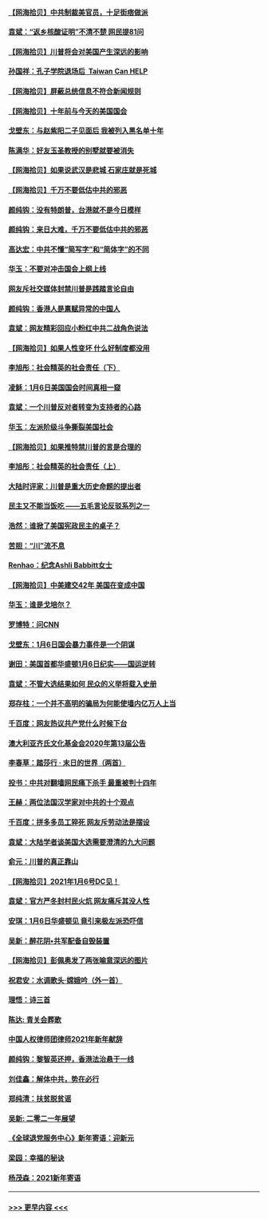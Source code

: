 #### [【网海拾贝】中共制裁美官员，十足街痞做派](../pages/nsc993/n12705115.md?t=01231151) 
#### [袁斌：“返乡核酸证明”不清不楚 网民提81问](../pages/nsc993/n12704982.md?t=01231151) 
#### [【网海拾贝】川普将会对美国产生深远的影响](../pages/nsc993/n12703045.md?t=01231151) 
#### [孙国祥：孔子学院退场后  Taiwan Can HELP](../pages/nsc993/n12702430.md?t=01231151) 
#### [【网海拾贝】屏蔽总统信息不符合新闻规则](../pages/nsc993/n12699998.md?t=01231151) 
#### [【网海拾贝】十年前与今天的美国国会](../pages/nsc993/n12696993.md?t=01231151) 
#### [戈壁东：与赵紫阳二子见面后 我被列入黑名单十年](../pages/nsc993/n12696215.md?t=01231151) 
#### [陈满华：好友玉圣教授的别墅就要被消失](../pages/nsc993/n12695411.md?t=01231151) 
#### [【网海拾贝】如果说武汉是悲城 石家庄就是死城](../pages/nsc993/n12694589.md?t=01231151) 
#### [【网海拾贝】千万不要低估中共的邪恶](../pages/nsc993/n12692771.md?t=01231151) 
#### [颜纯钩：没有特朗普，台港就不是今日模样](../pages/nsc993/n12692678.md?t=01231151) 
#### [颜纯钩：来日大难，千万不要低估中共的邪恶](../pages/nsc993/n12692080.md?t=01231151) 
#### [高达宏：中共不懂“简写字”和“简体字”的不同](../pages/nsc993/n12692068.md?t=01231151) 
#### [华玉：不要对冲击国会上纲上线](../pages/nsc993/n12689948.md?t=01231151) 
#### [网友斥社交媒体封禁川普是践踏言论自由](../pages/nsc993/n12687482.md?t=01231151) 
#### [颜纯钩：香港人是禀赋异常的中国人](../pages/nsc993/n12685142.md?t=01231151) 
#### [袁斌：网友精彩回应小粉红中共二战角色说法](../pages/nsc993/n12684994.md?t=01231151) 
#### [【网海拾贝】如果人性变坏 什么好制度都没用](../pages/nsc993/n12683000.md?t=01231151) 
#### [李旭彤：社会精英的社会责任（下）](../pages/nsc993/n12680604.md?t=01231151) 
#### [凌稣：1月6日美国国会时间真相一窥](../pages/nsc993/n12682780.md?t=01231151) 
#### [袁斌：一个川普反对者转变为支持者的心路](../pages/nsc993/n12682700.md?t=01231151) 
#### [华玉：左派阶级斗争撕裂美国社会](../pages/nsc993/n12681226.md?t=01231151) 
#### [【网海拾贝】如果推特禁川普的言是合理的](../pages/nsc993/n12681232.md?t=01231151) 
#### [李旭彤：社会精英的社会责任（上）](../pages/nsc993/n12680501.md?t=01231151) 
#### [大陆时评家：川普是重大历史命题的提出者](../pages/nsc993/n12679904.md?t=01231151) 
#### [民主又不能当饭吃 ——五毛言论反驳系列之一](../pages/nsc993/n12679877.md?t=01231151) 
#### [浩然：谁掀了美国宪政民主的桌子？](../pages/nsc993/n12679850.md?t=01231151) 
#### [苦胆：“川”流不息](../pages/nsc993/n12678388.md?t=01231151) 
#### [Renhao：纪念Ashli Babbitt女士](../pages/nsc993/n12678359.md?t=01231151) 
#### [【网海拾贝】中美建交42年 美国在变成中国](../pages/nsc993/n12678324.md?t=01231151) 
#### [华玉：谁是戈培尔？](../pages/nsc993/n12677515.md?t=01231151) 
#### [罗博特：问CNN](../pages/nsc993/n12677172.md?t=01231151) 
#### [戈壁东：1月6日国会暴力事件是一个阴谋](../pages/nsc993/n12674639.md?t=01231151) 
#### [谢田：美国首都华盛顿1月6日纪实——国运逆转](../pages/nsc993/n12673190.md?t=01231151) 
#### [袁斌：不管大选结果如何 民众的义举将载入史册](../pages/nsc993/n12672787.md?t=01231151) 
#### [郑存柱：一个并不高明的骗局为何能使墙内亿万人上当](../pages/nsc993/n12671449.md?t=01231151) 
#### [千百度：网友热议共产党什么时候下台](../pages/nsc993/n12670442.md?t=01231151) 
#### [澳大利亚齐氏文化基金会2020年第13届公告](../pages/nsc993/n12670273.md?t=01231151) 
#### [李春草：踏莎行 · 末日的世界（两首）](../pages/nsc993/n12670253.md?t=01231151) 
#### [投书：中共对翻墙网民痛下杀手 最重被判十四年](../pages/nsc993/n12670190.md?t=01231151) 
#### [王赫：两位法国汉学家对中共的十个观点](../pages/nsc993/n12669593.md?t=01231151) 
#### [千百度：拼多多员工猝死 网友斥劳动法是摆设](../pages/nsc993/n12668081.md?t=01231151) 
#### [袁斌：大陆学者谈美国大选需要澄清的九大问题](../pages/nsc993/n12668023.md?t=01231151) 
#### [俞元：川普的真正靠山](../pages/nsc993/n12668000.md?t=01231151) 
#### [【网海拾贝】2021年1月6号DC见！](../pages/nsc993/n12664957.md?t=01231151) 
#### [袁斌：官方严冬封村民火炕 网友痛斥其没人性](../pages/nsc993/n12664882.md?t=01231151) 
#### [安琪：1月6日华盛顿见 竟引来极左派恐吓信](../pages/nsc993/n12664831.md?t=01231151) 
#### [吴新：醉花阴•共军配备自毁装置](../pages/nsc993/n12664766.md?t=01231151) 
#### [【网海拾贝】彭佩奥发了两张喻意深远的图片](../pages/nsc993/n12663515.md?t=01231151) 
#### [祝君安：水调歌头·嫦娥吟（外一首）](../pages/nsc993/n12663345.md?t=01231151) 
#### [理悟：诗三首](../pages/nsc993/n12663334.md?t=01231151) 
#### [陈达: 青关会葬歌](../pages/nsc993/n12663305.md?t=01231151) 
#### [中国人权律师团律师2021年新年献辞](../pages/nsc993/n12661792.md?t=01231151) 
#### [颜纯钩：黎智英还押，香港法治悬于一线](../pages/nsc993/n12661371.md?t=01231151) 
#### [刘佳鑫：解体中共，势在必行](../pages/nsc993/n12661335.md?t=01231151) 
#### [郑纯清：扶贫脱贫谣](../pages/nsc993/n12658729.md?t=01231151) 
#### [吴新: 二零二一年展望](../pages/nsc993/n12658664.md?t=01231151) 
#### [《全球退党服务中心》新年寄语：迎新元](../pages/nsc993/n12658408.md?t=01231151) 
#### [梁园：幸福的秘诀](../pages/nsc993/n12658061.md?t=01231151) 
#### [杨茂森：2021新年寄语](../pages/nsc993/n12658128.md?t=01231151) 

----
#### [ >>> 更早内容 <<< ](../indexes/nsc993-earlier.md)
